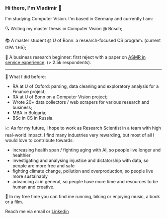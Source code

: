 ### Hi there, I'm Vladimir 👋

I'm studying Computer Vision. I'm based in Germany and currently I am:

🔍 Writing my master thesis in Computer Vision @ Bosch;

📚 A master student @ U of Bonn: a research-focused CS program. (current GPA 1.65);

📃 A business research beginner: first reject with a paper on [ASMR in service experience](https://asmruniversity.com/tag/vladimir-fedoseev/). (> 2.5k respondents).

_____
🚈 What I did before:
- RA at U of Oxford: parsing, data cleaning and exploratory analysis for a Finance project;
- RA at U of Bonn on a Computer Vision project;
- Wrote 20+ data collectors / web scrapers for various research and business;
- MBA in Bulgaria;
- BSc in CS in Russia.

📈 As for my future, I hope to work as Research Scientist in a team with high real-world impact. I find many industries very rewarding, but most of all I would love to contribute towards:

- increasing health span / fighting aging with AI, so people live longer and healthier
- investigating and analysing injustice and dictatorship with data, so people are more free and safe
- fighting climate change, pollution and overproduction, so people live more sustainably
- advancing ai in general, so people have more time and resources to be human and creative.

🏃 In my free time you can find me running, biking or enjoying music, a book or a film.

Reach me via email or [Linkedin](https://www.linkedin.com/in/v-fedoseev/)
